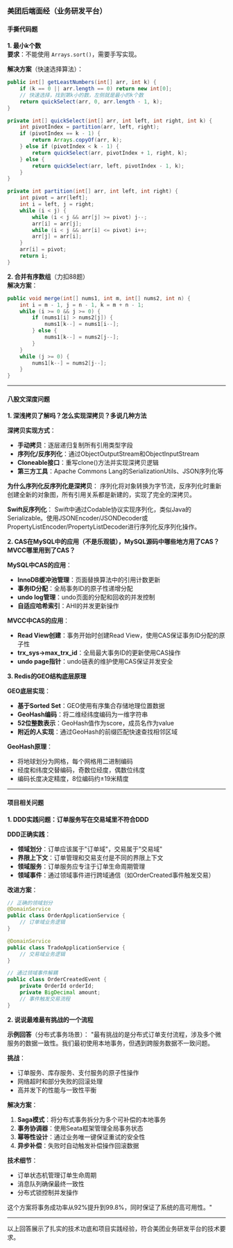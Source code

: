 ### 美团后端面经（业务研发平台）

#### 手撕代码题

**1. 最小k个数**  
**要求**：不能使用 `Arrays.sort()`，需要手写实现。

**解决方案**（快速选择算法）：
```java
public int[] getLeastNumbers(int[] arr, int k) {
    if (k == 0 || arr.length == 0) return new int[0];
    // 快速选择，找到第k小的数，左侧就是最小的k个数
    return quickSelect(arr, 0, arr.length - 1, k);
}

private int[] quickSelect(int[] arr, int left, int right, int k) {
    int pivotIndex = partition(arr, left, right);
    if (pivotIndex == k - 1) {
        return Arrays.copyOf(arr, k);
    } else if (pivotIndex < k - 1) {
        return quickSelect(arr, pivotIndex + 1, right, k);
    } else {
        return quickSelect(arr, left, pivotIndex - 1, k);
    }
}

private int partition(int[] arr, int left, int right) {
    int pivot = arr[left];
    int i = left, j = right;
    while (i < j) {
        while (i < j && arr[j] >= pivot) j--;
        arr[i] = arr[j];
        while (i < j && arr[i] <= pivot) i++;
        arr[j] = arr[i];
    }
    arr[i] = pivot;
    return i;
}
```

**2. 合并有序数组**（力扣88题）  
**解决方案**：
```java
public void merge(int[] nums1, int m, int[] nums2, int n) {
    int i = m - 1, j = n - 1, k = m + n - 1;
    while (i >= 0 && j >= 0) {
        if (nums1[i] > nums2[j]) {
            nums1[k--] = nums1[i--];
        } else {
            nums1[k--] = nums2[j--];
        }
    }
    while (j >= 0) {
        nums1[k--] = nums2[j--];
    }
}
```

---

#### 八股文深度问题

**1. 深浅拷贝了解吗？怎么实现深拷贝？多说几种方法**

**深拷贝实现方式**：
- **手动拷贝**：逐层递归复制所有引用类型字段
- **序列化/反序列化**：通过ObjectOutputStream和ObjectInputStream
- **Cloneable接口**：重写clone()方法并实现深拷贝逻辑
- **第三方工具**：Apache Commons Lang的SerializationUtils、JSON序列化等

**为什么序列化反序列化是深拷贝**：
序列化将对象转换为字节流，反序列化时重新创建全新的对象图，所有引用关系都是新建的，实现了完全的深拷贝。

**Swift反序列化**：
Swift中通过Codable协议实现序列化，类似Java的Serializable。使用JSONEncoder/JSONDecoder或PropertyListEncoder/PropertyListDecoder进行序列化反序列化操作。

**2. CAS在MySQL中的应用（不是乐观锁），MySQL源码中哪些地方用了CAS？MVCC哪里用到了CAS？**

**MySQL中CAS的应用**：
- **InnoDB缓冲池管理**：页面替换算法中的引用计数更新
- **事务ID分配**：全局事务ID的原子性递增分配
- **undo log管理**：undo页面的分配和回收的并发控制
- **自适应哈希索引**：AHI的并发更新操作

**MVCC中CAS的应用**：
- **Read View创建**：事务开始时创建Read View，使用CAS保证事务ID分配的原子性
- **trx_sys->max_trx_id**：全局最大事务ID的更新使用CAS操作
- **undo page指针**：undo链表的维护使用CAS保证并发安全

**3. Redis的GEO结构底层原理**

**GEO底层实现**：
- **基于Sorted Set**：GEO使用有序集合存储地理位置数据
- **GeoHash编码**：将二维经纬度编码为一维字符串
- **52位整数表示**：GeoHash值作为score，成员名作为value
- **附近的人实现**：通过GeoHash的前缀匹配快速查找相邻区域

**GeoHash原理**：
- 将地球划分为网格，每个网格用二进制编码
- 经度和纬度交替编码，奇数位经度，偶数位纬度
- 编码长度决定精度，8位编码约±19米精度

---

#### 项目相关问题

**1. DDD实践问题：订单服务写在交易域里不符合DDD**

**DDD正确实践**：
- **领域划分**：订单应该属于"订单域"，交易属于"交易域"
- **界限上下文**：订单管理和交易支付是不同的界限上下文
- **领域服务**：订单服务应专注于订单生命周期管理
- **领域事件**：通过领域事件进行跨域通信（如OrderCreated事件触发交易）

**改进方案**：
```java
// 正确的领域划分
@DomainService
public class OrderApplicationService {
    // 订单域业务逻辑
}

@DomainService  
public class TradeApplicationService {
    // 交易域业务逻辑
}

// 通过领域事件解耦
public class OrderCreatedEvent {
    private OrderId orderId;
    private BigDecimal amount;
    // 事件触发交易流程
}
```

**2. 说说最难最有挑战的一个流程**

**示例回答**（分布式事务场景）：
"最有挑战的是分布式订单支付流程，涉及多个微服务的数据一致性。我们最初使用本地事务，但遇到跨服务数据不一致问题。

**挑战**：
- 订单服务、库存服务、支付服务的原子性操作
- 网络超时和部分失败的回滚处理
- 高并发下的性能与一致性平衡

**解决方案**：
1. **Saga模式**：将分布式事务拆分为多个可补偿的本地事务
2. **事务协调器**：使用Seata框架管理全局事务状态
3. **幂等性设计**：通过业务唯一键保证重试的安全性
4. **异步补偿**：失败时自动触发补偿操作回滚数据

**技术细节**：
- 订单状态机管理订单生命周期
- 消息队列确保最终一致性
- 分布式锁控制并发操作

这个方案将事务成功率从92%提升到99.8%，同时保证了系统的高可用性。"

---

以上回答展示了扎实的技术功底和项目实践经验，符合美团业务研发平台的技术要求。
